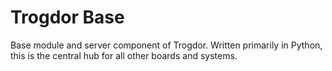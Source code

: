 # Trogdor Base
Base module and server component of Trogdor. Written primarily in Python, this is the central hub for all other boards and systems.
